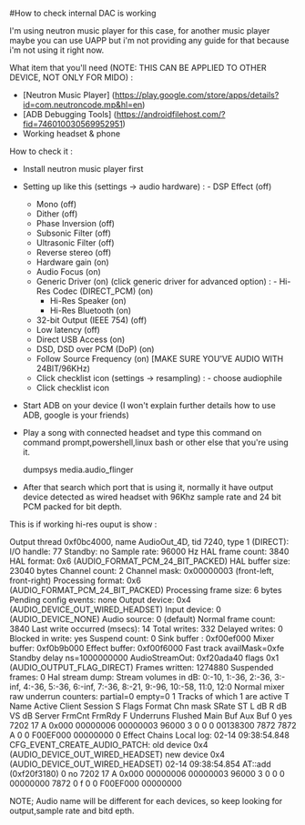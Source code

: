 #How to check internal DAC is working

I'm using neutron music player for this case, for another music player maybe you can use UAPP but i'm not providing any guide for that because i'm not using it right now.

What item that you'll need (NOTE: THIS CAN BE APPLIED TO OTHER DEVICE, NOT ONLY FOR MIDO) :
- [Neutron Music Player] (https://play.google.com/store/apps/details?id=com.neutroncode.mp&hl=en)
- [ADB Debugging Tools] (https://androidfilehost.com/?fid=746010030569952951)
- Working headset & phone 

How to check it :
- Install neutron music player first
- Setting up like this (settings -> audio hardware)
  :  - DSP Effect (off)
     - Mono (off)
	 - Dither (off)
	 - Phase Inversion (off)
	 - Subsonic Filter (off)
	 - Ultrasonic Filter (off)
	 - Reverse stereo (off)
	 - Hardware gain (on)
	 - Audio Focus (on)
	 - Generic Driver (on) (click generic driver for advanced option)
	   : - Hi-Res Codec (DIRECT_PCM) (on)
	     - Hi-Res Speaker (on)
		 - Hi-Res Bluetooth (on)
     - 32-bit Output (IEEE 754) (off)
	 - Low latency (off)
	 - Direct USB Access (on)
	 - DSD, DSD over PCM (DoP) (on)
	 - Follow Source Frequency (on) [MAKE SURE YOU'VE AUDIO WITH 24BIT/96KHz)
	 - Click checklist icon
  (settings -> resampling)
  :  - choose audiophile
     - Click checklist icon
- Start ADB on your device (I won't explain further details how to use ADB, google is your friends)
- Play a song with connected headset and type this command on command prompt,powershell,linux bash or other else that you're using it.

  dumpsys media.audio_flinger
  
- After that search which port that is using it, normally it have output device detected as wired headset with 96Khz sample rate and 24 bit PCM packed for bit depth.

This is if working hi-res ouput is show :

Output thread 0xf0bc4000, name AudioOut_4D, tid 7240, type 1 (DIRECT):
  I/O handle: 77
  Standby: no
  Sample rate: 96000 Hz
  HAL frame count: 3840
  HAL format: 0x6 (AUDIO_FORMAT_PCM_24_BIT_PACKED)
  HAL buffer size: 23040 bytes
  Channel count: 2
  Channel mask: 0x00000003 (front-left, front-right)
  Processing format: 0x6 (AUDIO_FORMAT_PCM_24_BIT_PACKED)
  Processing frame size: 6 bytes
  Pending config events: none
  Output device: 0x4 (AUDIO_DEVICE_OUT_WIRED_HEADSET)
  Input device: 0 (AUDIO_DEVICE_NONE)
  Audio source: 0 (default)
  Normal frame count: 3840
  Last write occurred (msecs): 14
  Total writes: 332
  Delayed writes: 0
  Blocked in write: yes
  Suspend count: 0
  Sink buffer : 0xf00ef000
  Mixer buffer: 0xf0b9b000
  Effect buffer: 0xf00f6000
  Fast track availMask=0xfe
  Standby delay ns=1000000000
  AudioStreamOut: 0xf20ada40 flags 0x1 (AUDIO_OUTPUT_FLAG_DIRECT)
  Frames written: 1274880
  Suspended frames: 0
  Hal stream dump:
  Stream volumes in dB: 0:-10, 1:-36, 2:-36, 3:-inf, 4:-36, 5:-36, 6:-inf, 7:-36, 8:-21, 9:-96, 10:-58, 11:0, 12:0
  Normal mixer raw underrun counters: partial=0 empty=0
  1 Tracks of which 1 are active
    T Name Active Client Session S  Flags   Format Chn mask  SRate ST  L dB  R dB  VS dB   Server FrmCnt  FrmRdy F Underruns  Flushed Main Buf  Aux Buf
         0    yes   7202      17 A  0x000 00000006 00000003  96000  3     0     0     0  00138300   7872    7872 A         0        0 F00EF000 00000000
  0 Effect Chains
  Local log:
   02-14 09:38:54.848 CFG_EVENT_CREATE_AUDIO_PATCH: old device 0x4 (AUDIO_DEVICE_OUT_WIRED_HEADSET) new device 0x4 (AUDIO_DEVICE_OUT_WIRED_HEADSET)
   02-14 09:38:54.854 AT::add       (0xf20f3180)      0     no   7202      17 A  0x000 00000006 00000003  96000  3     0     0     0  00000000   7872       0 f         0        0 F00EF000 00000000
   
   NOTE; Audio name will be different for each devices, so keep looking for output,sample rate and bitd epth.